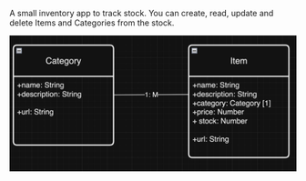 A small inventory app to track stock.
You can create, read, update and delete Items and Categories from the stock.

![Data model](DataModel.png)